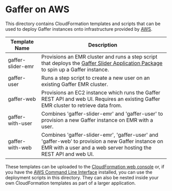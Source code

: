 <!--
Copyright 2017 Crown Copyright

Licensed under the Apache License, Version 2.0 (the "License");
you may not use this file except in compliance with the License.
You may obtain a copy of the License at

  http://www.apache.org/licenses/LICENSE-2.0

Unless required by applicable law or agreed to in writing, software
distributed under the License is distributed on an "AS IS" BASIS,
WITHOUT WARRANTIES OR CONDITIONS OF ANY KIND, either express or implied.
See the License for the specific language governing permissions and
limitations under the License.
-->

# Gaffer on AWS

This directory contains CloudFormation templates and scripts that can be used to deploy Gaffer instances onto
infrastructure provided by [AWS](https://aws.amazon.com).

| Template Name     | Description |
| ----------------- | ----------- |
| gaffer-slider-emr | Provisions an EMR cluster and runs a step script that deploys the [Gaffer Slider Application Package](../../../slider/) to spin up a Gaffer instance. |
| gaffer-user       | Runs a step script to create a new user on an existing Gaffer EMR cluster. |
| gaffer-web        | Provisions an EC2 instance which runs the Gaffer REST API and web UI. Requires an existing Gaffer EMR cluster to retrieve data from. |
| gaffer-with-user  | Combines 'gaffer-slider-emr' and 'gaffer-user' to provision a new Gaffer instance on EMR with a user. |
| gaffer-with-web   | Combines 'gaffer-slider-emr', 'gaffer-user' and 'gaffer-web' to provision a new Gaffer instance on EMR with a user and a web server hosting the REST API and web UI. |

These templates can be uploaded to the [CloudFormation web console](https://console.aws.amazon.com/cloudformation) or,
if you have the [AWS Command Line Interface](https://aws.amazon.com/cli/) installed, you can use the deployment scripts
in this directory. They can also be nested inside your own CloudFormation templates as part of a larger application.
